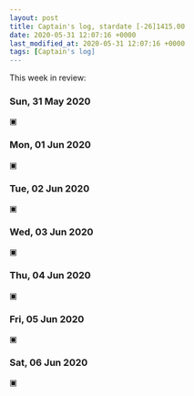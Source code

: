 ```yaml
---
layout: post
title: Captain's log, stardate [-26]1415.00
date: 2020-05-31 12:07:16 +0000
last_modified_at: 2020-05-31 12:07:16 +0000
tags: [Captain's log]
---
```


This week in review:

<!-- more -->

### Sun, 31 May 2020
▣

### Mon, 01 Jun 2020
▣

### Tue, 02 Jun 2020
▣

### Wed, 03 Jun 2020
▣

### Thu, 04 Jun 2020
▣

### Fri, 05 Jun 2020
▣

### Sat, 06 Jun 2020
▣
